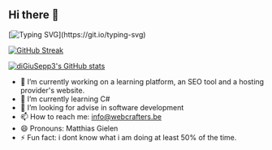 ## Hi there 👋

[![Typing SVG](https://readme-typing-svg.demolab.com/?lines=I+am+Matthias+.;A+fast+learning+developer.)](https://git.io/typing-svg)

[![GitHub Streak](https://streak-stats.demolab.com/?user=diGiusepp3)](https://git.io/streak-stats)

[![diGiuSepp3's GitHub stats](https://github-readme-stats.vercel.app/api?username=diGiusepp3&show=reviews,discussions_started,discussions_answered,prs_merged,prs_merged_percentage&show_icons=true)](https://github.com/diGiusepp3/github-readme-stats)


- 🔭 I’m currently working on a learning platform, an SEO tool and a hosting provider's website.
- 🌱 I’m currently learning C#
- 🤔 I’m looking for advise in software development
- 📫 How to reach me: info@webcrafters.be
- 😄 Pronouns: Matthias Gielen
- ⚡ Fun fact: i dont know what i am doing at least 50% of the time. 

